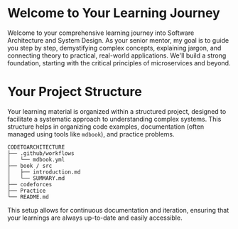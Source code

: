 # Welcome to Your Learning Journey

Welcome to your comprehensive learning journey into Software Architecture and System Design. As your senior mentor, my goal is to guide you step by step, demystifying complex concepts, explaining jargon, and connecting theory to practical, real-world applications. We'll build a strong foundation, starting with the critical principles of microservices and beyond.

# Your Project Structure

Your learning material is organized within a structured project, designed to facilitate a systematic approach to understanding complex systems. This structure helps in organizing code examples, documentation (often managed using tools like `mdbook`), and practice problems.

```
CODETOARCHITECTURE
├── .github/workflows
│   └── mdbook.yml
├── book / src
│   ├── introduction.md
│   └── SUMMARY.md
├── codeforces
├── Practice
└── README.md
```

This setup allows for continuous documentation and iteration, ensuring that your learnings are always up-to-date and easily accessible.